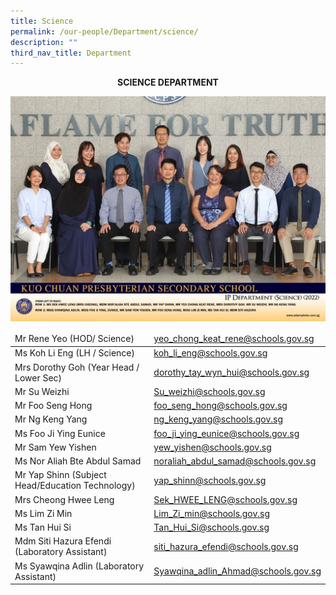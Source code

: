 ```yaml
---
title: Science
permalink: /our-people/Department/science/
description: ""
third_nav_title: Department
---
```

**<center>SCIENCE DEPARTMENT</center>**


![](/images/Our%20People/Departments/sci.jpg)

<table>
<thead>
  <tr>
    <td>Mr Rene Yeo (HOD/ Science)</td>
    <td><a href="mailto:yeo_chong_keat_rene@schools.gov.sg">yeo_chong_keat_rene@schools.gov.sg</a></td>
  </tr>
</thead>
<tbody>
	<tr>
    <td>Ms Koh Li Eng (LH / Science)</td>
    <td><a href="mailto:koh_li_eng@schools.gov.sg">koh_li_eng@schools.gov.sg</a></td>
  </tr>
  <tr>
    <td>Mrs Dorothy Goh (Year Head / Lower Sec)</td>
    <td><a href="mailto:dorothy_tay_wyn_hui@schools.gov.sg">dorothy_tay_wyn_hui@schools.gov.sg</a></td>
  </tr>
  <tr>
    <td>Mr Su Weizhi</td>
    <td><a href="mailto:Su_weizhi@schools.gov.sg">Su_weizhi@schools.gov.sg</a></td>
  </tr>
  <tr>
    <td>Mr Foo Seng Hong</td>
    <td><a href="mailto:foo_seng_hong@schools.gov.sg">foo_seng_hong@schools.gov.sg</a></td>
  </tr>
  <tr>
    <td>Mr Ng Keng Yang</td>
    <td><a href="mailto:ng_keng_yang@schools.gov.sg">ng_keng_yang@schools.gov.sg</a></td>
  </tr>
	 <tr>
    <td>Ms Foo Ji Ying Eunice</td>
    <td><a href="mailto:foo_ji_ying_eunice@schools.gov.sg">foo_ji_ying_eunice@schools.gov.sg</a></td>
  </tr>
  <tr>
    <td>Mr Sam Yew Yishen</td>
    <td><a href="mailto:yew_yishen@schools.gov.sg">yew_yishen@schools.gov.sg</a></td>
  </tr>
  <tr>
    <td>Ms Nor Aliah Bte Abdul Samad</td>
    <td><a href="mailto:noraliah_abdul_samad@schools.gov.sg">noraliah_abdul_samad@schools.gov.sg</a></td>
  </tr>
  <tr>
    <td>Mr Yap Shinn (Subject Head/Education Technology)</td>
    <td><a href="mailto:yap_shinn@schools.gov.sg">yap_shinn@schools.gov.sg</a></td>
  </tr>
  <tr>
    <td>Mrs Cheong Hwee Leng</td>
    <td><a href="mailto:Sek_HWEE_LENG@schools.gov.sg">Sek_HWEE_LENG@schools.gov.sg</a></td>
  </tr>
  <tr>
    <td>Ms Lim Zi Min</td>
    <td><a href="mailto:Lim_Zi_min@schools.gov.sg">Lim_Zi_min@schools.gov.sg</a></td>
  </tr>
  
  <tr>
    <td>Ms Tan Hui Si</td>
    <td><a href="mailto:Tan_Hui_Si@schools.gov.sg">Tan_Hui_Si@schools.gov.sg</a></td>
  </tr>
  <tr>
    <td>Mdm Siti Hazura Efendi (Laboratory Assistant)</td>
    <td><a href="mailto:siti_hazura_efendi@schools.gov.sg">siti_hazura_efendi@schools.gov.sg</a></td>
  </tr>
  <tr>
    <td>Ms Syawqina Adlin (Laboratory Assistant)</td>
    <td><a href="mailto:Syawqina_adlin_Ahmad@schools.gov.sg">Syawqina_adlin_Ahmad@schools.gov.sg</a></td>
  </tr>
</tbody>
</table>